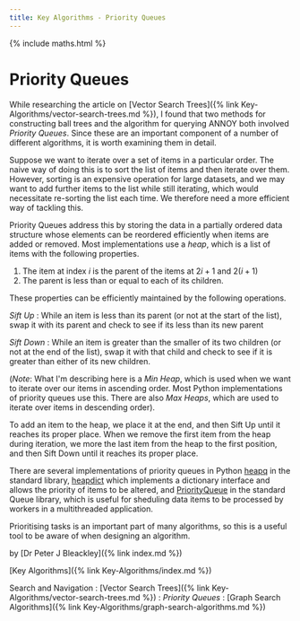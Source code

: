 ```yaml
---
title: Key Algorithms - Priority Queues
---
```

{% include maths.html %}

# Priority Queues

While researching the article on [Vector Search Trees]({% link Key-Algorithms/vector-search-trees.md %}), I found that two methods for constructing ball trees and the algorithm for querying ANNOY both involved *Priority Queues*. Since these are an important component of a number of different algorithms, it is worth examining them in detail.

Suppose we want to iterate over a set of items in a particular order. The naive way of doing this is to sort the list of items and then iterate over them. However, sorting is an expensive operation for large datasets, and we may want to add further items to the list while still iterating, which would necessitate re-sorting the list each time. We therefore need a more efficient way of tackling this.

Priority Queues address this by storing the data in a partially ordered data structure whose elements can be reordered efficiently when items are added or removed. Most implementations use a *heap*, which is a list of items with the following properties.

1. The item at index $i$ is the parent of the items at $2i+1$ and $2(i+1)$
2. The parent is less than or equal to each of its children.

These properties can be efficiently maintained by the following operations.

*Sift Up*
: While an item is less than its parent (or not at the start of the list), swap it with its parent and check to see if its less than its new parent

*Sift Down*
: While an item is greater than the smaller of its two children (or not at the end of the list), swap it with that child and check to see if it is greater than either of its new children.

(*Note*: What I'm describing here is a *Min Heap*, which is used when we want to iterate over our items in ascending order. Most Python implementations of priority queues use this. There are also *Max Heaps*, which are used to iterate over items in descending order).

To add an item to the heap, we place it at the end, and then Sift Up until it reaches its proper place. When we remove the first item from the heap during iteration, we more the last item from the heap to the first position, and then Sift Down until it reaches its proper place.

There are several implementations of priority queues in Python [heapq](https://docs.python.org/3/library/heapq.html) in the standard library, [heapdict](https://pypi.org/project/HeapDict/) which implements a dictionary interface and allows the priority of items to be altered, and [PriorityQueue](https://docs.python.org/3/library/queue.html#queue.PriorityQueue) in the standard Queue library, which is useful for sheduling data items to be processed by workers in a multithreaded application.

Prioritising tasks is an important part of many algorithms, so this is a useful tool to be aware of when designing an algorithm.

by [Dr Peter J Bleackley]({% link index.md %})

[Key Algorithms]({% link Key-Algorithms/index.md %})

Search and Navigation
: [Vector Search Trees]({% link Key-Algorithms/vector-search-trees.md %})
: *Priority Queues*
: [Graph Search Algorithms]({% link Key-Algorithms/graph-search-algorithms.md %})
